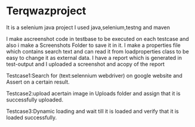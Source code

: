 # Terqwazproject
It is a selenium java project
I used java,selenium,testng and maven

I make ascreenshot code in testbase to be executed on each testcase and also i make a Screenshots Folder to save it in it. 
I make a properties file which contains search text and can read it from loadproperties class to be easy to change it as external data.
I have a report which is generated in test-output
and I uploaded a screenshot and acopy of the report

Testcase1:Search for (text:selennium webdriver) on google website and Assert on a certain result.

Testcase2:upload acertain image in Uploads folder and assign that it is successfully uploaded.

Testcase3:Dynamic loading and wait till it is loaded and verify that it is loaded successfully.
